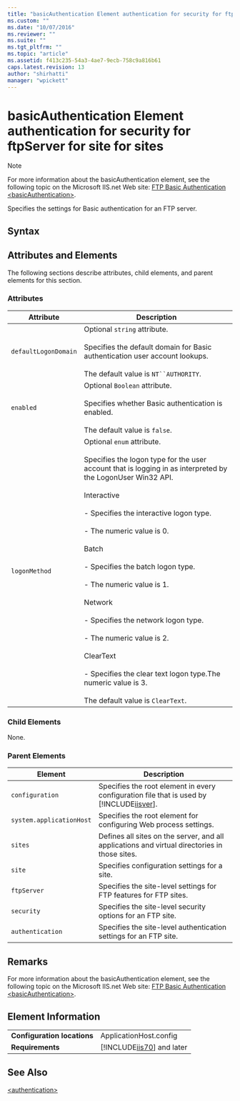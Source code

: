 ```yaml
---
title: "basicAuthentication Element authentication for security for ftpServer for site for sites | Microsoft Docs"
ms.custom: ""
ms.date: "10/07/2016"
ms.reviewer: ""
ms.suite: ""
ms.tgt_pltfrm: ""
ms.topic: "article"
ms.assetid: f413c235-54a3-4ae7-9ecb-758c9a816b61
caps.latest.revision: 13
author: "shirhatti"
manager: "wpickett"
---
```

# basicAuthentication Element authentication for security for ftpServer for site for sites
> [!NOTE]
>  For more information about the basicAuthentication element, see the following topic on the Microsoft IIS.net Web site: [FTP Basic Authentication \<basicAuthentication>](http://www.iis.net/ConfigReference/system.applicationHost/sites/site/ftpServer/security/authentication/basicAuthentication).  
  
 Specifies the settings for Basic authentication for an FTP server.  
  
## Syntax  
  
## Attributes and Elements  
 The following sections describe attributes, child elements, and parent elements for this section.  
  
### Attributes  
  
|Attribute|Description|  
|---------------|-----------------|  
|`defaultLogonDomain`|Optional `string` attribute.<br /><br /> Specifies the default domain for Basic authentication user account lookups.<br /><br /> The default value is `NT``AUTHORITY`.|  
|`enabled`|Optional `Boolean` attribute.<br /><br /> Specifies whether Basic authentication is enabled.<br /><br /> The default value is `false`.|  
|`logonMethod`|Optional `enum` attribute.<br /><br /> Specifies the logon type for the user account that is logging in as interpreted by the LogonUser Win32 API.<br /><br /> Interactive<br /><br /> - Specifies the interactive logon type.<br /><br /> - The numeric value is 0.<br /><br /> Batch<br /><br /> - Specifies the batch logon type.<br /><br /> - The numeric value is 1.<br /><br /> Network<br /><br /> - Specifies the network logon type.<br /><br /> - The numeric value is 2.<br /><br /> ClearText<br /><br /> - Specifies the clear text logon type.The numeric value is 3.<br /><br /> The default value is `ClearText`.|  
  
### Child Elements  
 None.  
  
### Parent Elements  
  
|Element|Description|  
|-------------|-----------------|  
|`configuration`|Specifies the root element in every configuration file that is used by [!INCLUDE[iisver](../../reference/admin/includes/iisver-md.md)].|  
|`system.applicationHost`|Specifies the root element for configuring Web process settings.|  
|`sites`|Defines all sites on the server, and all applications and virtual directories in those sites.|  
|`site`|Specifies configuration settings for a site.|  
|`ftpServer`|Specifies the site-level settings for FTP features for FTP sites.|  
|`security`|Specifies the site-level security options for an FTP site.|  
|`authentication`|Specifies the site-level authentication settings for an FTP site.|  
  
## Remarks  
 For more information about the basicAuthentication element, see the following topic on the Microsoft IIS.net Web site: [FTP Basic Authentication \<basicAuthentication>](http://www.iis.net/ConfigReference/system.applicationHost/sites/site/ftpServer/security/authentication/basicAuthentication).  
  
## Element Information  
  
|||  
|-|-|  
|**Configuration locations**|ApplicationHost.config|  
|**Requirements**|[!INCLUDE[iis70](../../reference/admin/includes/iis70-md.md)] and later|  
  
## See Also  
 [\<authentication>](../../reference/admin/authentication-element-for-security-for-ftpserver-for-site-for-sites.md)